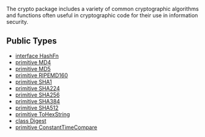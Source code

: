 The crypto package includes a variety of common cryptographic algorithms
and functions often useful in cryptographic code for their use in information
security.


## Public Types

* [interface HashFn](crypto-HashFn.md)
* [primitive MD4](crypto-MD4.md)
* [primitive MD5](crypto-MD5.md)
* [primitive RIPEMD160](crypto-RIPEMD160.md)
* [primitive SHA1](crypto-SHA1.md)
* [primitive SHA224](crypto-SHA224.md)
* [primitive SHA256](crypto-SHA256.md)
* [primitive SHA384](crypto-SHA384.md)
* [primitive SHA512](crypto-SHA512.md)
* [primitive ToHexString](crypto-ToHexString.md)
* [class Digest](crypto-Digest.md)
* [primitive ConstantTimeCompare](crypto-ConstantTimeCompare.md)
